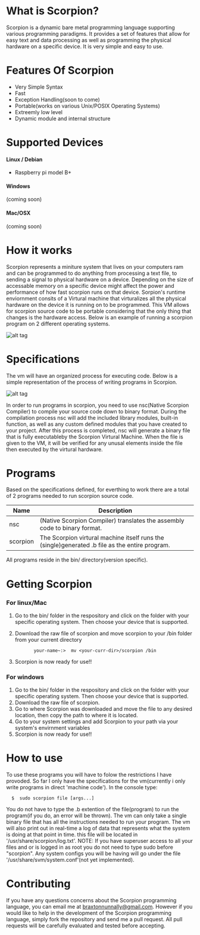 # What is Scorpion?
Scorpion is a dynamic bare metal programming language supporting various programming paradigms. It provides a set of features that allow for easy text and data processing as well as programming the physical hardware on a specific device. It is very simple and easy to use.

# Features Of Scorpion
- Very Simple Syntax
- Fast
- Exception Handling(soon to come)
- Portable(works on various Unix/POSIX Operating Systems)
- Extreemly low level
- Dynamic module and internal structure

# Supported Devices

#### Linux / Debian
- Raspberry pi model B+

#### Windows
(coming soon)

#### Mac/OSX
(coming soon)

# How it works
Scorpion represents a miniture system that lives on your computers ram and can be programmed to do anything from processing a text file, to sending a signal to physical hardware on a device. Depending on the size of accessable memory on a specific device might affect the power and performance of how fast scorpion runs on that device. Sorpion's runtime enviornment consits of a Virtural machine that virturalizes all the physical hardware on the device it is running on to be programmed. This VM allows for scorpion source code to be portable considering that the only thing that changes is the hardware access. Below is an example of running a scorpion program on 2 different operating systems.

![alt tag](https://github.com/AndroDevcd/Scorpion/blob/master/diagrams/platfom_execution.png)

# Specifications
The vm will have an organized process for executing code. Below is a simple representation of the process of writing programs in Scorpion.

![alt tag](https://github.com/AndroDevcd/Scorpion/blob/master/diagrams/Scorpion.png)

In order to run programs in scorpion, you need to use nsc(Native Scorpion Compiler) to compile your source code down to binary format. During the compilation process nsc will add the included library modules, built-in function, as well as any custom defined modules that you have created to your project. After this process is completed, nsc will generate a binary file that is fully executableby the Scorpion Virtural Machine. When the file is given to the VM, it will be verified for any unusal elements inside the file then executed by the virtural hardware.



# Programs
Based on the specifications defined, for everthing to work there are a total of 2 programs needed to run scorpion source code.

Name | Description
---- | -----------
nsc | (Native Scorpion Compiler) translates the assembly code to binary format.
scorpion | The Scorpion virtural machine itself runs the (single)generated .b file as the entire program.

All programs reside in the bin/ directory(version specific).

# Getting Scorpion
### For linux/Mac
1. Go to the bin/ folder in the respository and click on the folder with your specific operating system. Then choose your device that is supported.
2. Download the raw file of scorpion and move scorpion to your /bin folder from your current directory


              your-name~:>  mv <your-curr-dir>/scorpion /bin
              
3. Scorpion is now ready for use!!

### For windows
1. Go to the bin/ folder in the respository and click on the folder with your specific operating system. Then choose your device that is supported.
2. Download the raw file of scorpion.
3. Go to where Scorpion was downloaded and move the file to any desired location, then copy the path to where it is located.
4. Go to your system settings and add Scorpion to your path via your system's envirnment variables
5. Scorpion is now ready for use!!


# How to use
To use these programs you will have to folow the restrictions I have provoded. So far I only have the specifications for the vm(currently i only write programs in direct 'machine code').
In the console type:

      $  sudo scorpion file [args...]
 
You do not have to type the .b extention of the file(program) to run the program(if you do, an error will be thrown).
The vm can only take a single binary file that has all the instructions needed to run your program. The vm will also print out in real-time a log of data that represents what the system is doing at that point in time. this file will be located in '/usr/share/scorpion/log.txt'. NOTE: If you have superuser access to all your files and or is logged in as root you do not need to type sudo before "scorpion". Any system configs you will be having will go under the file '/usr/share/svm/system.conf'(not yet implemented).

# Contributing
 If you have any questions concerns about the Scorpion programming language, you can email me at braxtonnunnally@gmail.com. However if you would like to help in the development of the Scorpion programming language, simply fork the repository and send me a pull request. All pull requests will be carefully evaluated and tested before accepting. 

